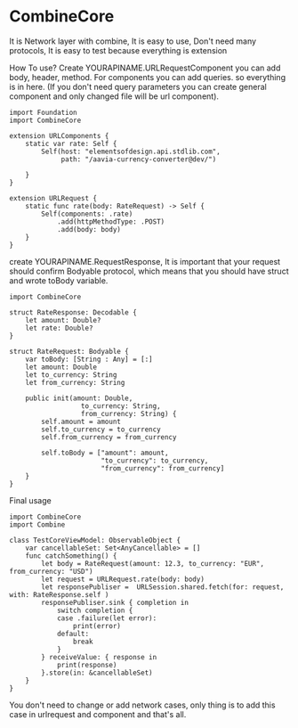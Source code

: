 # CombineCore
It is Network layer with combine, It is easy to use, Don't need many protocols, It is easy to test because everything is extension


How To use?
 Create YOURAPINAME.URLRequestComponent
 you can add body, header, method. For components you can add queries. so everything is in here.
 (If you don't need query parameters you can create general component and only changed file will be url component).
 
```
import Foundation
import CombineCore

extension URLComponents {
    static var rate: Self {
        Self(host: "elementsofdesign.api.stdlib.com",
             path: "/aavia-currency-converter@dev/")

    }
}

extension URLRequest {
    static func rate(body: RateRequest) -> Self {
        Self(components: .rate)
            .add(httpMethodType: .POST)
            .add(body: body)
    }
}
```

create YOURAPINAME.RequestResponse, 
It is important that your request should confirm Bodyable protocol, which means that you should have struct and wrote toBody variable.

```
import CombineCore

struct RateResponse: Decodable {
    let amount: Double?
    let rate: Double?
}

struct RateRequest: Bodyable {
    var toBody: [String : Any] = [:]
    let amount: Double
    let to_currency: String
    let from_currency: String
    
    public init(amount: Double,
                  to_currency: String,
                  from_currency: String) {
        self.amount = amount
        self.to_currency = to_currency
        self.from_currency = from_currency
        
        self.toBody = ["amount": amount,
                       "to_currency": to_currency,
                       "from_currency": from_currency]
    }
}
```

Final usage
```
import CombineCore
import Combine

class TestCoreViewModel: ObservableObject {
    var cancellableSet: Set<AnyCancellable> = []
    func catchSomething() {
        let body = RateRequest(amount: 12.3, to_currency: "EUR", from_currency: "USD")
        let request = URLRequest.rate(body: body)
        let responsePubliser =  URLSession.shared.fetch(for: request, with: RateResponse.self )
        responsePubliser.sink { completion in
            switch completion {
            case .failure(let error):
                print(error)
            default:
                break
            }
        } receiveValue: { response in
            print(response)
        }.store(in: &cancellableSet)
    }
}
```
You don't need to change or add network cases, only thing is to add this case in urlrequest and component and that's all. 
